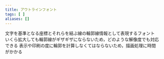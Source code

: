 ```yaml
---
title: アウトラインフォント
tags: [ ]
aliases: []
---
```

文字を基準となる座標とそれらを結ぶ線の輪郭線情報として表現するフォント
いくら拡大しても輪郭線がギザギザにならないため，どのような解像度でも対応できる
表示や印刷の度に輪郭を計算しなくてはならないため，描画処理に時間がかかる